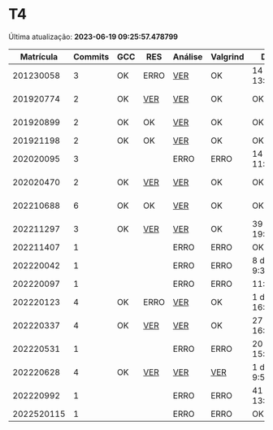 # T4
Última atualização: **2023-06-19 09:25:57.478799**

|  Matrícula | Commits | GCC |  RES |  Análise |  Valgrind |  Data |  Duração | 
|---|---|---|---|---|---|---|---|
|  201230058 |  3 |  OK |  ERRO |   [VER](./relatorios/201230058/T4/report.html) |  OK |  14 days, 13:44:26 |  22 days, 2:55:43 | 
|  201920774 |  2 |  OK |  [VER](./relatorios/201920774/T4/resposta.txt) |   [VER](./relatorios/201920774/T4/report.html) |  OK |  OK |  6 days, 15:22:10 | 
|  201920899 |  2 |  OK |  OK |   [VER](./relatorios/201920899/T4/report.html) |  OK |  OK |  3 days, 3:09:35 | 
|  201921198 |  2 |  OK |  OK |   [VER](./relatorios/201921198/T4/report.html) |  OK |  OK |  0:01:20 | 
|  202020095 |  3 |   |   |   ERRO |  ERRO |  14 days, 11:22:33 |  29 days, 0:19:57 | 
|  202020470 |  2 |  OK |  [VER](./relatorios/202020470/T4/resposta.txt) |   [VER](./relatorios/202020470/T4/report.html) |  OK |  OK |  5 days, 23:13:56 | 
|  202210688 |  6 |  OK |  OK |   [VER](./relatorios/202210688/T4/report.html) |  OK |  OK |  10 days, 16:05:38 | 
|  202211297 |  3 |  OK |  [VER](./relatorios/202211297/T4/resposta.txt) |   [VER](./relatorios/202211297/T4/report.html) |  OK |  39 days, 19:33:39 |  38 days, 9:57:37 | 
|  202211407 |  1 |   |   |   ERRO |  ERRO |  OK |  nada | 
|  202220042 |  1 |   |   |   ERRO |  ERRO |  8 days, 9:32:11 |  nada | 
|  202220097 |  1 |   |   |   ERRO |  ERRO |  11:43:03 |  nada | 
|  202220123 |  4 |  OK |  ERRO |   [VER](./relatorios/202220123/T4/report.html) |  OK |  1 day, 16:44:30 |  2 days, 1:25:23 | 
|  202220337 |  4 |  OK |  [VER](./relatorios/202220337/T4/resposta.txt) |   [VER](./relatorios/202220337/T4/report.html) |  OK |  27 days, 16:03:08 |  35 days, 0:24:30 | 
|  202220531 |  1 |   |   |   ERRO |  ERRO |  20 days, 15:37:39 |  nada | 
|  202220628 |  4 |  OK |  [VER](./relatorios/202220628/T4/resposta.txt) |   [VER](./relatorios/202220628/T4/report.html) |  [VER](./relatorios/202220628/T4/valgrind.txt) |  1 day, 9:55:40 |  19 days, 20:29:47 | 
|  202220992 |  1 |   |   |   ERRO |  ERRO |  41 days, 13:15:01 |  nada | 
|  2022520115 |  1 |   |   |   ERRO |  ERRO |  OK |  nada | 
